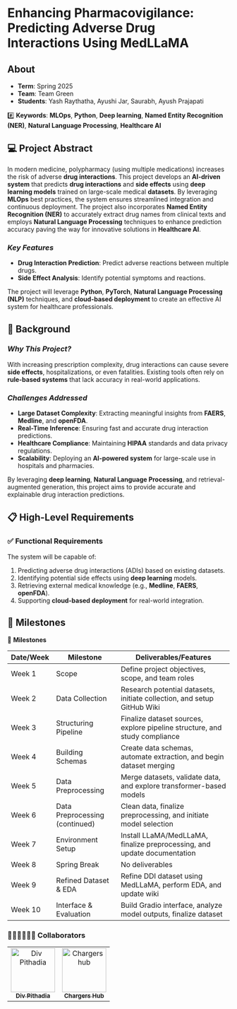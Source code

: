 # Enhancing Pharmacovigilance: Predicting Adverse Drug Interactions Using MedLLaMA

## About
- **Term**: Spring 2025  
- **Team**: Team Green  
- **Students**: Yash Raythatha, Ayushi Jar, Saurabh, Ayush Prajapati  

#️⃣ **Keywords**: **MLOps**, **Python**, **Deep learning**, **Named Entity Recognition (NER)**, **Natural Language Processing**, **Healthcare AI**

## 💻 Project Abstract
In modern medicine, polypharmacy (using multiple medications) increases the risk of adverse **drug interactions**. This project develops an **AI-driven system** that predicts **drug interactions** and **side effects** using **deep learning models** trained on large-scale medical **datasets**. By leveraging **MLOps** best practices, the system ensures streamlined integration and continuous deployment. The project also incorporates **Named Entity Recognition (NER)** to accurately extract drug names from clinical texts and employs **Natural Language Processing** techniques to enhance prediction accuracy paving the way for innovative solutions in **Healthcare AI**.

### *Key Features*
- **Drug Interaction Prediction**: Predict adverse reactions between multiple drugs.
- **Side Effect Analysis**: Identify potential symptoms and reactions.

The project will leverage **Python**, **PyTorch**, **Natural Language Processing (NLP)** techniques, and **cloud-based deployment** to create an effective AI system for healthcare professionals.

## 🫧 Background

### *Why This Project?*
With increasing prescription complexity, drug interactions can cause severe **side effects**, hospitalizations, or even fatalities. Existing tools often rely on **rule-based systems** that lack accuracy in real-world applications.

### *Challenges Addressed*
- **Large Dataset Complexity**: Extracting meaningful insights from **FAERS**, **Medline**, and **openFDA**.
- **Real-Time Inference**: Ensuring fast and accurate drug interaction predictions.
- **Healthcare Compliance**: Maintaining **HIPAA** standards and data privacy regulations.
- **Scalability**: Deploying an **AI-powered system** for large-scale use in hospitals and pharmacies.

By leveraging **deep learning**, **Natural Language Processing**, and retrieval-augmented generation, this project aims to provide accurate and explainable drug interaction predictions.

## 📋 High-Level Requirements

### ✅ Functional Requirements
The system will be capable of:
1. Predicting adverse drug interactions (ADIs) based on existing datasets.
2. Identifying potential side effects using **deep learning** models.
3. Retrieving external medical knowledge (e.g., **Medline**, **FAERS**, **openFDA**).
4. Supporting **cloud-based deployment** for real-world integration.

## 🏁 Milestones 

🏁 **Milestones**

| Date/Week | Milestone              | Deliverables/Features                                                  |
|-----------|------------------------|------------------------------------------------------------------------|
| Week 1    | Scope                  | Define project objectives, scope, and team roles                       |
| Week 2    | Data Collection        | Research potential datasets, initiate collection, and setup GitHub Wiki|
| Week 3    | Structuring Pipeline   | Finalize dataset sources, explore pipeline structure, and study compliance |
| Week 4    | Building Schemas       | Create data schemas, automate extraction, and begin dataset merging    |
| Week 5    | Data Preprocessing     | Merge datasets, validate data, and explore transformer-based models    |
| Week 6    | Data Preprocessing (continued) | Clean data, finalize preprocessing, and initiate model selection |
| Week 7    | Environment Setup      | Install LLaMA/MedLLaMA, finalize preprocessing, and update documentation |
| Week 8    | Spring Break           | No deliverables                                                        |
| Week 9    | Refined Dataset & EDA  | Refine DDI dataset using MedLLaMA, perform EDA, and update wiki        |
| Week 10   | Interface & Evaluation | Build Gradio interface, analyze model outputs, finalize dataset        |


### 👩🏻‍💻🧑🏻‍💻 Collaborators

[//]: # ( readme: collaborators -start )
<table>
<tr>
    <td align="center">
        <a href="https://github.com/digitaldiv">
            <img src="https://avatars.githubusercontent.com/u/1842870?v=4" width="100;" alt="Div Pithadia"/>
            <br />
            <sub><b>Div Pithadia</b></sub>
        </a>
    </td>
    <td align="center">
        <a href="https://github.com/chargershub">
            <img src="https://avatars.githubusercontent.com/u/160267476?v=4" width="100;" alt="Chargers hub"/>
            <br />
            <sub><b>Chargers Hub</b></sub>
        </a>
    </td></tr>
</table>
